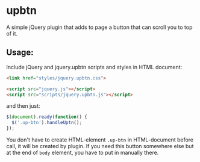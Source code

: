 # upbtn

A simple jQuery plugin that adds to page a button that can scroll you to top of it.

## Usage:

Include jQuery and jquery.upbtn scripts and styles in HTML document:
```html
<link href="styles/jquery.upbtn.css">

<script src="jquery.js"></script>
<script src="scripts/jquery.upbtn.js"></script>
```
and then just:
```javascript
$(document).ready(function() {
  $('.up-btn').handleUptn();
});
```

You don't have to create HTML-element `.up-btn` in HTML-document before call, it will be created by plugin. If you need this button somewhere else but at the end of `body` element, you have to put in manually there.
